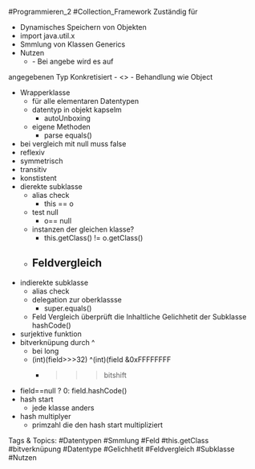  #Programmieren_2 #Collection_Framework Zuständig für
  - Dynamisches Speichern von Objekten
  - import java.util.x
  - Smmlung von Klassen
 Generics
  - Nutzen
    - <PLACEHOLDER>
      - Bei angebe wird es auf
  angegebenen Typ Konkretisiert
    - <>
      - Behandlung wie Object
  - Wrapperklasse
    - für alle elementaren Datentypen
    - datentyp in objekt kapselm
      - autoUnboxing
    - eigene Methoden
      - parse
 equals()
  - bei vergleich mit null muss false
  - reflexiv
  - symmetrisch
  - transitiv
  - konstistent
  - dierekte subklasse
    - alias check
      - this == o
    - test null
      - o== null
    - instanzen der gleichen klasse?
      - this.getClass() != o.getClass()
    - Feldvergleich
      - 
  - indierekte subklasse
    - alias check
    - delegation zur oberklassse
      - super.equals()
    - Feld Vergleich überprüft die Inhaltliche Gelichhetit der Subklasse
 hashCode()
  - surjektive funktion
  - bitverknüpung durch ^
    - bei long
    - (int)(field>>>32) ^(int)(field &0xFFFFFFFF
      - >>> bitshift
  - field==null ? 0: field.hashCode()
  - hash start
    - jede klasse anders
  - hash multiplyer
    - primzahl die den hash start multipliziert

   Tags & Topics:
   #Datentypen
   #Smmlung
   #Feld
   #this.getClass
   #bitverknüpung
   #Datentype
   #Gelichhetit
   #Feldvergleich
   #Subklasse
   #Nutzen